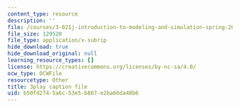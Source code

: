 ```yaml
---
content_type: resource
description: ''
file: /courses/3-021j-introduction-to-modeling-and-simulation-spring-2012/b50fd2745a6c53e5b867e2ba66da48b6_U5zt5u-C_uY.srt
file_size: 129520
file_type: application/x-subrip
hide_download: true
hide_download_original: null
learning_resource_types: []
license: https://creativecommons.org/licenses/by-nc-sa/4.0/
ocw_type: OCWFile
resourcetype: Other
title: 3play caption file
uid: b50fd274-5a6c-53e5-b867-e2ba66da48b6
---
```

